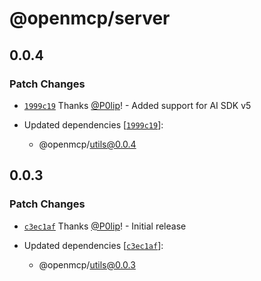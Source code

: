 # @openmcp/server

## 0.0.4

### Patch Changes

- [`1999c19`](https://github.com/getdatanaut/openmcp/commit/1999c190635b265f25c8533ade73e952d5d4aa86) Thanks
  [@P0lip](https://github.com/P0lip)! - Added support for AI SDK v5

- Updated dependencies
  [[`1999c19`](https://github.com/getdatanaut/openmcp/commit/1999c190635b265f25c8533ade73e952d5d4aa86)]:
  - @openmcp/utils@0.0.4

## 0.0.3

### Patch Changes

- [`c3ec1af`](https://github.com/getdatanaut/openmcp/commit/c3ec1afdf557b8552d62a3981ced2bb2a5bf6371) Thanks
  [@P0lip](https://github.com/P0lip)! - Initial release

- Updated dependencies
  [[`c3ec1af`](https://github.com/getdatanaut/openmcp/commit/c3ec1afdf557b8552d62a3981ced2bb2a5bf6371)]:
  - @openmcp/utils@0.0.3
